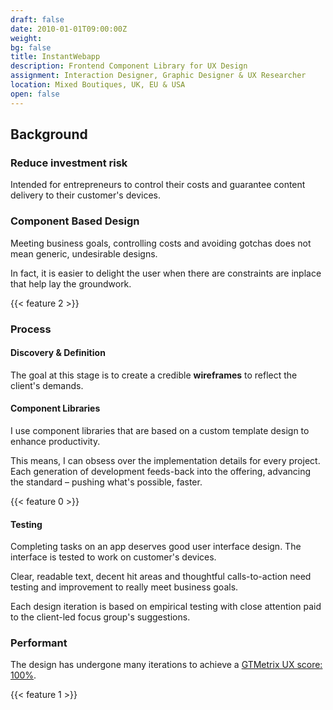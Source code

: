 ```yaml
---
draft: false
date: 2010-01-01T09:00:00Z
weight:
bg: false
title: InstantWebapp
description: Frontend Component Library for UX Design
assignment: Interaction Designer, Graphic Designer & UX Researcher
location: Mixed Boutiques, UK, EU & USA
open: false
---
```


## Background

### Reduce investment risk

Intended&nbsp;for entrepreneurs to control their costs and guarantee content delivery to their customer's&nbsp;devices.

### Component Based Design

Meeting business goals, controlling costs and avoiding gotchas does not mean generic, undesirable&nbsp;designs.

In&nbsp;fact, it is easier to delight the user when there are constraints are inplace that help lay the&nbsp;groundwork.

{{< feature 2 >}}

### Process

#### Discovery & Definition

The&nbsp;goal at this stage is to create a credible **wireframes** to reflect the client's&nbsp;demands.

#### Component&nbsp;Libraries

I use component&nbsp;libraries that are based on a custom template design to enhance productivity.

This means, I can obsess over the implementation details for every project. Each generation of development feeds-back into the offering, advancing the&nbsp;standard – pushing what's possible,&nbsp;faster.

{{< feature 0 >}}

#### Testing

Completing tasks on an app deserves good user interface design. The interface is tested to work on customer's devices.

Clear, readable text, decent hit areas and thoughtful calls-to-action need testing and improvement to really meet business goals.

Each design iteration is based on empirical testing with close attention paid to the client-led focus group's&nbsp;suggestions.



<!--
Marketing&nbsp;campaigns, aesthetics and task-based goals can all happen from a sound foundation. I beleive this is much better than energy spent on&nbsp;reinvention.
-->

### Performant

The design has undergone many iterations to achieve a [GTMetrix UX score: 100%](https://inspiredlabs.co.uk/gtmetrix.com/reports/pablowoodward.com.pdf).

{{< feature 1 >}}

<!--{{<flkty src="instantwebapp/images/iwa-multitool-01.jpg" title="An early jQuery implementation" color="blue" selectCell="flkty.selectCell( value, isWrapped, isInstant )" >}}-->
